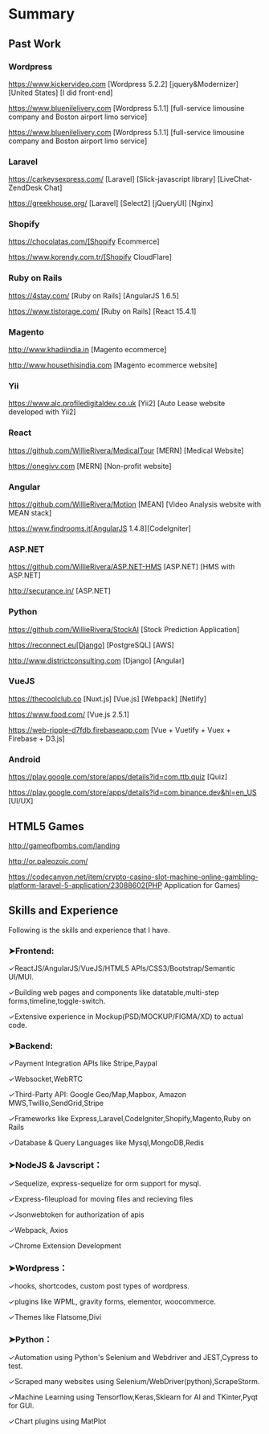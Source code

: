 # Summary

## Past Work

### Wordpress
https://www.kickervideo.com  [Wordpress 5.2.2] [jquery&Modernizer] [United States] [I did front-end] 

https://www.bluenilelivery.com [Wordpress 5.1.1] [full-service limousine company and Boston airport limo service]

https://www.bluenilelivery.com [Wordpress 5.1.1] [full-service limousine company and Boston airport limo service]


### Laravel
https://carkeysexpress.com/ [Laravel] [Slick-javascript library] [LiveChat-ZendDesk Chat]

https://greekhouse.org/ [Laravel] [Select2] [jQueryUI] [Nginx]

### Shopify
https://chocolatas.com/[Shopify Ecommerce] 

https://www.korendy.com.tr/[Shopify CloudFlare]

### Ruby on Rails
https://4stay.com/ [Ruby on Rails] [AngularJS 1.6.5] 

https://www.tistorage.com/ [Ruby on Rails] [React 15.4.1] 

### Magento
http://www.khadiindia.in [Magento ecommerce]

http://www.housethisindia.com [Magento ecommerce website]

### Yii
https://www.alc.profiledigitaldev.co.uk [Yii2] [Auto Lease website developed with Yii2]

### React
https://github.com/WillieRivera/MedicalTour [MERN] [Medical Website]

https://onegivv.com [MERN] [Non-profit website]

### Angular
https://github.com/WillieRivera/Motion [MEAN] [Video Analysis website with MEAN stack]

https://www.findrooms.it[AngularJS 1.4.8][CodeIgniter]

### ASP.NET
https://github.com/WillieRivera/ASP.NET-HMS [ASP.NET] [HMS with ASP.NET]

http://securance.in/ [ASP.NET]

### Python
https://github.com/WillieRivera/StockAI [Stock Prediction Application]

https://reconnect.eu[Django] [PostgreSQL]  [AWS]

http://www.districtconsulting.com [Django] [Angular]

### VueJS
https://thecoolclub.co [Nuxt.js] [Vue.js] [Webpack] [Netlify]

https://www.food.com/ [Vue.js 2.5.1] 

https://web-ripple-d7fdb.firebaseapp.com [Vue + Vuetify + Vuex + Firebase + D3.js]

### Android
https://play.google.com/store/apps/details?id=com.ttb.quiz [Quiz]

https://play.google.com/store/apps/details?id=com.binance.dev&hl=en_US [UI/UX]

## HTML5 Games
http://gameofbombs.com/landing

http://or.paleozoic.com/

https://codecanyon.net/item/crypto-casino-slot-machine-online-gambling-platform-laravel-5-application/23088602(PHP Application for Games)

## Skills and Experience

Following is the skills and experience that I have.

### ➤Frontend:
✓ReactJS/AngularJS/VueJS/HTML5 APIs/CSS3/Bootstrap/Semantic UI/MUI.

✓Building web pages and components like datatable,multi-step forms,timeline,toggle-switch.

✓Extensive experience in Mockup(PSD/MOCKUP/FIGMA/XD) to actual code.

### ➤Backend:
✓Payment Integration APIs like Stripe,Paypal

✓Websocket,WebRTC

✓Third-Party API: Google Geo/Map,Mapbox, Amazon MWS,Twillio,SendGrid,Stripe

✓Frameworks like Express,Laravel,CodeIgniter,Shopify,Magento,Ruby on Rails

✓Database & Query Languages like Mysql,MongoDB,Redis

### ➤NodeJS & Javscript：
✓Sequelize, express-sequelize for orm support for mysql.

✓Express-fileupload for moving files and recieving files

✓Jsonwebtoken for authorization of apis

✓Webpack, Axios

✓Chrome Extension Development

### ➤Wordpress：
✓hooks, shortcodes, custom post types of wordpress.

✓plugins like WPML, gravity forms, elementor, woocommerce.

✓Themes like Flatsome,Divi

### ➤Python：
✓Automation using Python's Selenium and Webdriver and JEST,Cypress to test.

✓Scraped many websites using Selenium/WebDriver(python),ScrapeStorm.

✓Machine Learning using Tensorflow,Keras,Sklearn for AI and TKinter,Pyqt for GUI.

✓Chart plugins using MatPlot


